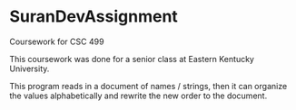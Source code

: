 # SuranDevAssignment
Coursework for CSC 499

This coursework was done for a senior class at Eastern Kentucky University.

This program reads in a document of names / strings, then it can organize the values alphabetically and rewrite the new order to the document.
